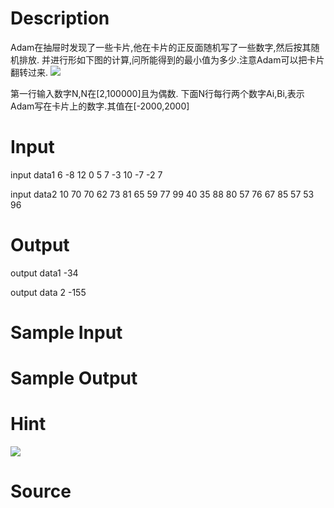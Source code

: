 
# Description

<div class="content">Adam在抽屉时发现了一些卡片,他在卡片的正反面随机写了一些数字,然后按其随机排放.
并进行形如下图的计算,问所能得到的最小值为多少.注意Adam可以把卡片翻转过来.

<img border="0" src="/source/bzoj/1362/img/aHR0cHM6Ly9seWRzeS5jb20vSnVkZ2VPbmxpbmUvaW1hZ2VzLzEzNjJfMS5qcGc=.jpg"/>

第一行输入数字N,N在[2,100000]且为偶数.
下面N行每行两个数字Ai,Bi,表示Adam写在卡片上的数字.其值在[-2000,2000]

</div>

# Input

<div class="content">input data1
6
-8 12
0 5
7 -3
10 -7
-2 7

input data2
10
70 70
62 73
81 65
59 77
99 40
35 88
80 57
76 67
85 57
53 96
 

</div>

# Output

<div class="content">output data1
-34

output data 2
-155
</div>

# Sample Input

<div class="content"><span class="sampledata"></span></div>

# Sample Output

<div class="content"><span class="sampledata"></span></div>

# Hint

<div class="content"><p><img border="0" src="/source/bzoj/1362/img/aHR0cHM6Ly9seWRzeS5jb20vSnVkZ2VPbmxpbmUvaW1hZ2VzLzEzNjJfMi5qcGc=.jpg"/><br/>
</p></div>

# Source

<div class="content"><p><a href="problemset.php?search="></a></p></div>

